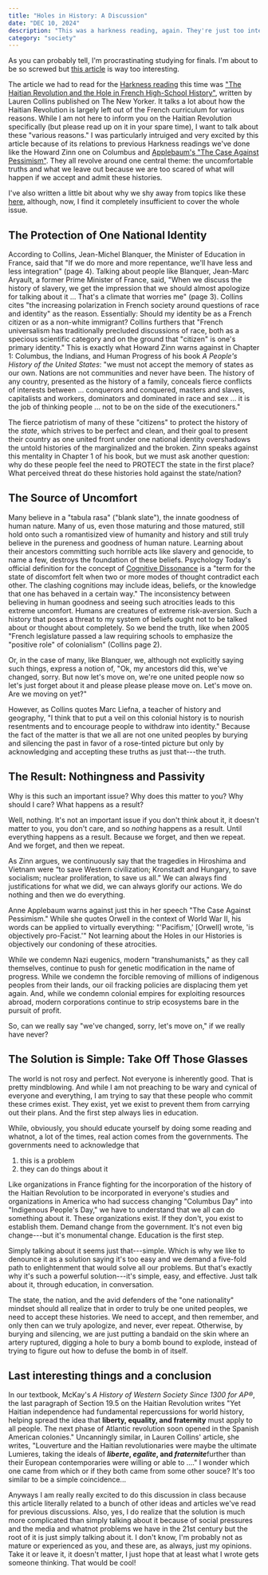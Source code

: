 ```yaml
---
title: "Holes in History: A Discussion"
date: "DEC 10, 2024"
description: "This was a harkness reading, again. They're just too interesting"
category: "society"
---
```


As you can probably tell, I'm procrastinating studying for finals. I'm about to be so screwed but [this article](https://www.newyorker.com/culture/culture-desk/the-haitian-revolution-and-the-hole-in-french-high-school-history) is way too interesting.

The article we had to read for the [Harkness reading](https://demiz.vercel.app/thoughts/harkness) this time was ["The Haitian Revolution and the Hole in French High-School History"](https://www.newyorker.com/culture/culture-desk/the-haitian-revolution-and-the-hole-in-french-high-school-history), written by Lauren Collins published on The New Yorker. It talks a lot about how the Haitian Revolution is largely left out of the French curriculum for various reasons. While I am not here to inform you on the Haitian Revolution specifically (but please read up on it in your spare time), I want to talk about these "various reasons." I was particularly intruiged and very excited by this article because of its relations to previous Harkness readings we've done like the Howard Zinn one on Columbus and [Applebaum's "The Case Against Pessimism"](https://www.theatlantic.com/ideas/archive/2024/10/russia-ukraine-democracy-applebaum/680318/). They all revolve around one central theme: the uncomfortable truths and what we leave out because we are too scared of what will happen if we accept and admit these histories.

I've also written a little bit about why we shy away from topics like these [here]("https://demiz.vercel.app/thoughts/never-forget"), although, now, I find it completely insufficient to cover the whole issue.

## The Protection of One National Identity

According to Collins, Jean-Michel Blanquer, the Minister of Education in France, said that "If we do more and more repentance, we'll have less and less integration" (page 4). Talking about people like Blanquer, Jean-Marc Aryault, a former Prime Minister of France, said, "When we discuss the history of slavery, we get the impression that we should almost apologize for talking about it ... That's a climate that worries me" (page 3). Collins cites "the increasing polarization in French society around questions of race and identity" as the reason. Essentially: Should my identity be as a French citizen or as a non-white immigrant? Collins furthers that "French universalism has traditionally precluded discussions of race, both as a specious scientific category and on the ground that "citizen" is one's primary identity." This is exactly what Howard Zinn warns against in Chapter 1: Columbus, the Indians, and Human Progress of his book *A People's History of the United States*: "we must not accept the memory of states as our own. Nations are not communities and never have been. The history of any country, presented as the history of a family, conceals fierce conflicts of interests between ... conquerors and conquered, masters and slaves, capitalists and workers, dominators and dominated in race and sex ... it is the job of thinking people ... not to be on the side of the executioners."

The fierce patriotism of many of these "citizens" to protect the history of the *state*, which strives to be perfect and clean, and their goal to present their country as one united front under one national identity overshadows the untold histories of the marginalized and the broken. Zinn speaks against this mentality in Chapter 1 of his book, but we must ask another question: why do these people feel the need to PROTECT the state in the first place? What perceived threat do these histories hold against the state/nation?

## The Source of Uncomfort

Many believe in a "tabula rasa" ("blank slate"), the innate goodness of human nature. Many of us, even those maturing and those matured, still hold onto such a romantisized view of humanity and history and still truly believe in the pureness and goodness of human nature. Learning about their ancestors committing such horrible acts like slavery and genocide, to name a few, destroys the foundation of these beliefs. Psychology Today's official definition for the concept of [Cognitive Dissonance](https://www.psychologytoday.com/us/basics/cognitive-dissonance) is a "term for the state of discomfort felt when two or more modes of thought contradict each other. The clashing cognitions may include ideas, beliefs, or the knowledge that one has behaved in a certain way." The inconsistency between believing in human goodness and seeing such atrocities leads to this extreme uncomfort. Humans are creatures of extreme risk-aversion. Such a history that poses a threat to my system of beliefs ought not to be talked about or thought about completely. So we bend the truth, like when 2005 "French legislature passed a law requiring schools to emphasize the "positive role" of colonialism" (Collins page 2).

Or, in the case of many, like Blanquer, we, although not explicitly saying such things, express a notion of, "Ok, my ancestors did this, we've changed, sorry. But now let's move on, we're one united people now so let's just forget about it and please please please move on. Let's move on. Are we moving on yet?"

However, as Collins quotes Marc Liefna, a teacher of history and geography, "I think that to put a veil on this colonial history is to nourish resentments and to encourage people to withdraw into identity." Because the fact of the matter is that we all are not one united peoples by burying and silencing the past in favor of a rose-tinted picture but only by acknowledging and accepting these truths as just that---the truth.

## The Result: Nothingness and Passivity

Why is this such an important issue? Why does this matter to you? Why should I care? What happens as a result? 

Well, nothing. It's not an important issue if you don't think about it, it doesn't matter to you, you don't care, and so *nothing* happens as a result. Until everything happens as a result. Because we forget, and then we repeat. And we forget, and then we repeat.

As Zinn argues, we continuously say that the tragedies in Hiroshima and Vietnam were “to save Western civilization; Kronstadt and Hungary, to save socialism; nuclear proliferation, to save us all.” We can always find justifications for what we did, we can always glorify our actions. We do nothing and then we do everything.

Anne Applebaum warns against just this in her speech "The Case Against Pessimism." While she quotes Orwell in the context of World War II, his words can be applied to virtually everything: "'Pacifism,' [Orwell] wrote, 'is objectively pro-Facist.'" Not learning about the Holes in our Histories is objectively our condoning of these atrocities.

While we condemn Nazi eugenics, modern "transhumanists," as they call themselves, continue to push for genetic modification in the name of progress. While we condemn the forcible removing of millions of indigenous peoples from their lands, our oil fracking policies are displacing them yet again. And, while we condemn colonial empires for exploiting resources abroad, modern corporations continue to strip ecosystems bare in the pursuit of profit.

So, can we really say "we've changed, sorry, let's move on," if we really have never?

## The Solution is Simple: Take Off Those Glasses

The world is not rosy and perfect. Not everyone is inherently good. That is pretty mindblowing. And while I am not preaching to be wary and cynical of everyone and everything, I am trying to say that these people who commit these crimes exist. They exist, yet we exist to prevent them from carrying out their plans. And the first step always lies in education.

While, obviously, you should educate yourself by doing some reading and whatnot, a lot of the times, real action comes from the governments. The governments need to acknowledge that 
1. this is a problem
2. they can do things about it

Like organizations in France fighting for the incorporation of the history of the Haitian Revolution to be incorporated in everyone's studies and organizations in America who had success changing "Columbus Day" into "Indigenous People's Day," we have to understand that we all can do something about it. These organizations exist. If they don't, you exist to establish them. Demand change from the government. It's not even big change---but it's monumental change. Education is the first step.

Simply talking about it seems just that---simple. Which is why we like to denounce it as a solution saying it's too easy and we demand a five-fold path to enlightenment that would solve all our problems. But that's exactly why it's such a powerful solution---it's simple, easy, and effective. Just talk about it, through education, in conversation.

The state, the nation, and the avid defenders of the "one nationality" mindset should all realize that in order to truly be one united peoples, we need to accept these histories. We need to accept, and then remember, and only then can we truly apologize, and never, ever repeat. Otherwise, by burying and silencing, we are just putting a bandaid on the skin where an artery ruptured, digging a hole to bury a bomb bound to explode, instead of trying to figure out how to defuse the bomb in of itself.

## Last interesting things and a conclusion

In our textbook, McKay's *A History of Western Society Since 1300 for AP®*, the last paragraph of Section 19.5 on the Haitian Revolution writes "Yet Haitian independence had fundamental repercussions for world history, helping spread the idea that **liberty, equality, and fraternity** must apply to all people. The next phase of Atlantic revolution soon opened in the Spanish American colonies." Uncanningly similar, in Lauren Collins' article, she writes, "Louverture and the Haitian revolutionaries were maybe the ultimate Lumieres, taking the ideals of ***liberte*, *egalite*, and *fraternite***further than their European contemporaries were willing or able to ...." I wonder which one came from which or if they both came from some other souce? It's too similar to be a simple coincidence...

Anyways I am really really excited to do this discussion in class because this article literally related to a bunch of other ideas and articles we've read for previous discussions. Also, yes, I do realize that the solution is much more complicated than simply talking about it because of social pressures and the media and whatnot problems we have in the 21st century but the root of it is just simply talking about it. I don't know, I'm probably not as mature or experienced as you, and these are, as always, just my opinions. Take it or leave it, it doesn't matter, I just hope that at least what I wrote gets someone thinking. That would be cool!
